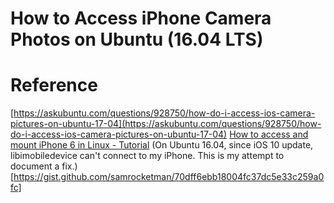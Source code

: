 # How to Access iPhone Camera Photos on Ubuntu (16.04 LTS)


# Reference

[https://askubuntu.com/questions/928750/how-do-i-access-ios-camera-pictures-on-ubuntu-17-04](https://askubuntu.com/questions/928750/how-do-i-access-ios-camera-pictures-on-ubuntu-17-04)
[How to access and mount iPhone 6 in Linux - Tutorial](https://www.dedoimedo.com/computers/linux-iphone-6.html)
(On Ubuntu 16.04, since iOS 10 update, libimobiledevice can't connect to my iPhone. This is my attempt to document a fix.)[https://gist.github.com/samrocketman/70dff6ebb18004fc37dc5e33c259a0fc]
